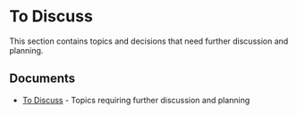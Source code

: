 # To Discuss

This section contains topics and decisions that need further discussion and planning.

## Documents
- [To Discuss](01-to-discuss.md) - Topics requiring further discussion and planning
